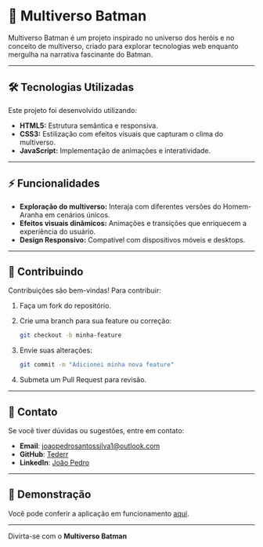 # 🦇 Multiverso Batman

Multiverso Batman é um projeto inspirado no universo dos heróis e no conceito de multiverso, criado para explorar tecnologias web enquanto mergulha na narrativa fascinante do Batman.

---

## 🛠️ Tecnologias Utilizadas  

Este projeto foi desenvolvido utilizando:  
- **HTML5:** Estrutura semântica e responsiva.  
- **CSS3:** Estilização com efeitos visuais que capturam o clima do multiverso.  
- **JavaScript:** Implementação de animações e interatividade.  

---

## ⚡ Funcionalidades  

- **Exploração do multiverso:** Interaja com diferentes versões do Homem-Aranha em cenários únicos.  
- **Efeitos visuais dinâmicos:** Animações e transições que enriquecem a experiência do usuário.  
- **Design Responsivo:** Compatível com dispositivos móveis e desktops.  

---

## 🤝 Contribuindo

Contribuições são bem-vindas! Para contribuir:

1. Faça um fork do repositório.

2. Crie uma branch para sua feature ou correção:
   ```bash
   git checkout -b minha-feature
   ```
3. Envie suas alterações:
   ```bash
   git commit -m "Adicionei minha nova feature"
   ```
4. Submeta um Pull Request para revisão.

---

## 📧 Contato

Se você tiver dúvidas ou sugestões, entre em contato:

- **Email**: joaopedrosantossilva1@outlook.com
- **GitHub**: [Tederr](https://github.com/Tederr)
- **LinkedIn**: [João Pedro](https://www.linkedin.com/in/joão-pedro-santos-395a90334/)

---

## 🎥 Demonstração

Você pode conferir a aplicação em funcionamento [aqui](https://joao-pedro-santos-silva.github.io/Multiverso-batman/).

---

Divirta-se com o **Multiverso Batman**

